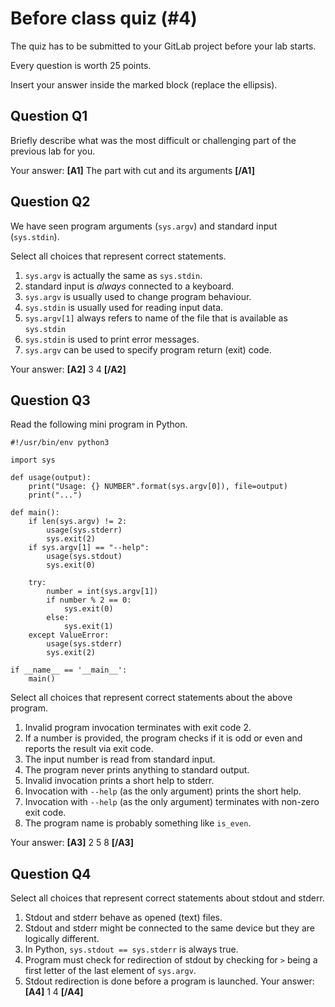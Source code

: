 # Before class quiz (#4)

The quiz has to be submitted to your GitLab project before your lab starts.

Every question is worth 25 points.

Insert your answer inside the marked block (replace the ellipsis).



## Question Q1

Briefly describe what was the most difficult or challenging part of the
previous lab for you.

Your answer: **[A1]** The part with cut and its arguments **[/A1]**



## Question Q2

We have seen program arguments (`sys.argv`) and standard
input (`sys.stdin`).

Select all choices that represent correct statements.

1. `sys.argv` is actually the same as `sys.stdin`.
2. standard input is _always_ connected to a keyboard.
3. `sys.argv` is usually used to change program behaviour.
4. `sys.stdin` is usually used for reading input data.
5. `sys.argv[1]` always refers to name of the file that is available
   as `sys.stdin`
6. `sys.stdin` is used to print error messages.
7. `sys.argv` can be used to specify program return (exit) code.

Your answer: **[A2]** 3 4 **[/A2]**



## Question Q3

Read the following mini program in Python.

```
#!/usr/bin/env python3

import sys

def usage(output):
    print("Usage: {} NUMBER".format(sys.argv[0]), file=output)
    print("...")

def main():
    if len(sys.argv) != 2:
        usage(sys.stderr)
        sys.exit(2)
    if sys.argv[1] == "--help":
        usage(sys.stdout)
        sys.exit(0)

    try:
        number = int(sys.argv[1])
        if number % 2 == 0:
            sys.exit(0)
        else:
            sys.exit(1)
    except ValueError:
        usage(sys.stderr)
        sys.exit(2)

if __name__ == '__main__':
    main()
```

Select all choices that represent correct statements about the
above program.

1. Invalid program invocation terminates with exit code 2.
2. If a number is provided, the program checks if it is odd or even
   and reports the result via exit code.
3. The input number is read from standard input.
4. The program never prints anything to standard output.
5. Invalid invocation prints a short help to stderr.
6. Invocation with `--help` (as the only argument) prints the short help.
7. Invocation with `--help` (as the only argument) terminates with non-zero exit code.
8. The program name is probably something like `is_even`.

Your answer: **[A3]** 2 5 8 **[/A3]**



## Question Q4

Select all choices that represent correct statements about stdout
and stderr.

1. Stdout and stderr behave as opened (text) files.
2. Stdout and stderr might be connected to the same device but
   they are logically different.
3. In Python, `sys.stdout == sys.stderr` is always true.
4. Program must check for redirection of stdout by checking for
   `>` being a first letter of the last element of `sys.argv`.
5. Stdout redirection is done before a program is launched.
Your answer: **[A4]** 1 4 **[/A4]**




